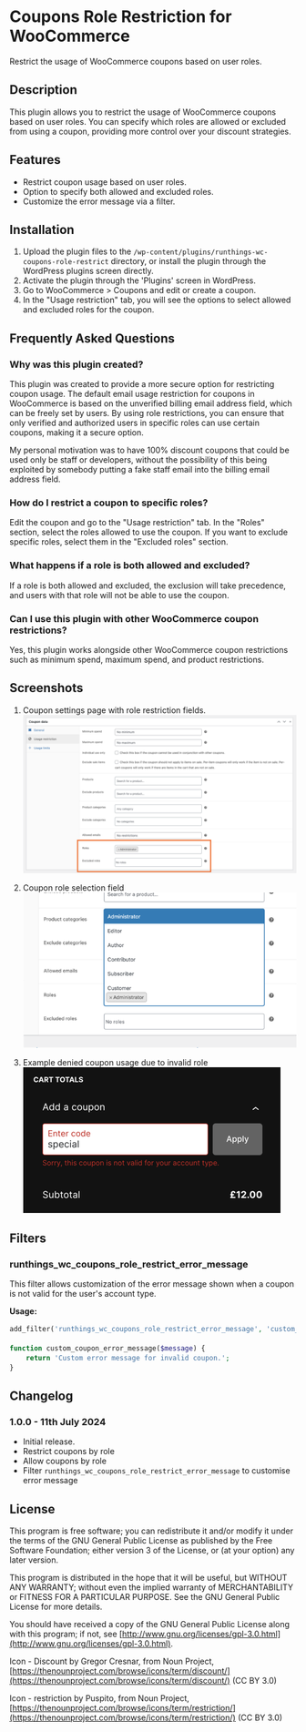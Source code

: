 # Coupons Role Restriction for WooCommerce

Restrict the usage of WooCommerce coupons based on user roles.

## Description

This plugin allows you to restrict the usage of WooCommerce coupons based on user roles. You can specify which roles are allowed or excluded from using a coupon, providing more control over your discount strategies.

## Features

- Restrict coupon usage based on user roles.
- Option to specify both allowed and excluded roles.
- Customize the error message via a filter.

## Installation

1. Upload the plugin files to the `/wp-content/plugins/runthings-wc-coupons-role-restrict` directory, or install the plugin through the WordPress plugins screen directly.
2. Activate the plugin through the 'Plugins' screen in WordPress.
3. Go to WooCommerce > Coupons and edit or create a coupon.
4. In the "Usage restriction" tab, you will see the options to select allowed and excluded roles for the coupon.

## Frequently Asked Questions

### Why was this plugin created?

This plugin was created to provide a more secure option for restricting coupon usage. The default email usage restriction for coupons in WooCommerce is based on the unverified billing email address field, which can be freely set by users. By using role restrictions, you can ensure that only verified and authorized users in specific roles can use certain coupons, making it a secure option.

My personal motivation was to have 100% discount coupons that could be used only be staff or developers, without the possibility of this being exploited by somebody putting a fake staff email into the billing email address field.

### How do I restrict a coupon to specific roles?

Edit the coupon and go to the "Usage restriction" tab. In the "Roles" section, select the roles allowed to use the coupon. If you want to exclude specific roles, select them in the "Excluded roles" section.

### What happens if a role is both allowed and excluded?

If a role is both allowed and excluded, the exclusion will take precedence, and users with that role will not be able to use the coupon.

### Can I use this plugin with other WooCommerce coupon restrictions?

Yes, this plugin works alongside other WooCommerce coupon restrictions such as minimum spend, maximum spend, and product restrictions.

## Screenshots

1. Coupon settings page with role restriction fields.
   ![Coupon settings page with role restriction fields](screenshot-1.png)

2. Coupon role selection field
   ![Coupon role selection field](screenshot-2.png)

3. Example denied coupon usage due to invalid role
   ![Example denied coupon usage due to invalid role](screenshot-3.png)

## Filters

### runthings_wc_coupons_role_restrict_error_message

This filter allows customization of the error message shown when a coupon is not valid for the user's account type.

**Usage:**

```php
add_filter('runthings_wc_coupons_role_restrict_error_message', 'custom_coupon_error_message');

function custom_coupon_error_message($message) {
    return 'Custom error message for invalid coupon.';
}
```

## Changelog

### 1.0.0 - 11th July 2024

- Initial release.
- Restrict coupons by role
- Allow coupons by role
- Filter `runthings_wc_coupons_role_restrict_error_message` to customise error message

## License

This program is free software; you can redistribute it and/or modify it under the terms of the GNU General Public License as published by the Free Software Foundation; either version 3 of the License, or (at your option) any later version.

This program is distributed in the hope that it will be useful, but WITHOUT ANY WARRANTY; without even the implied warranty of MERCHANTABILITY or FITNESS FOR A PARTICULAR PURPOSE. See the GNU General Public License for more details.

You should have received a copy of the GNU General Public License along with this program; if not, see [http://www.gnu.org/licenses/gpl-3.0.html](http://www.gnu.org/licenses/gpl-3.0.html).

Icon - Discount by Gregor Cresnar, from Noun Project, [https://thenounproject.com/browse/icons/term/discount/](https://thenounproject.com/browse/icons/term/discount/) (CC BY 3.0)

Icon - restriction by Puspito, from Noun Project, [https://thenounproject.com/browse/icons/term/restriction/](https://thenounproject.com/browse/icons/term/restriction/) (CC BY 3.0)
